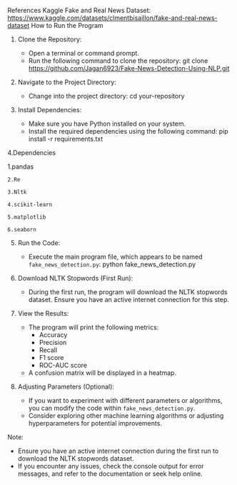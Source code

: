 References Kaggle Fake and Real News Dataset: https://www.kaggle.com/datasets/clmentbisaillon/fake-and-real-news-dataset
How to Run the Program
1. Clone the Repository:
   - Open a terminal or command prompt.
   - Run the following command to clone the repository:
     git clone https://github.com/Jagan6923/Fake-News-Detection-Using-NLP.git

2. Navigate to the Project Directory:
   - Change into the project directory:
     cd your-repository

3. Install Dependencies:
   - Make sure you have Python installed on your system.
   - Install the required dependencies using the following command:
     pip install -r requirements.txt

4.Dependencies
	
1.pandas
   
	2.Re
 
	3.Nltk
 
	4.scikit-learn
 
	5.matplotlib
 
	6.seaborn

5. Run the Code:
   - Execute the main program file, which appears to be named `fake_news_detection.py`:
     python fake_news_detection.py
    
6. Download NLTK Stopwords (First Run):
   - During the first run, the program will download the NLTK stopwords dataset. Ensure you have an active internet connection for this step.

7. View the Results:
   - The program will print the following metrics:
     - Accuracy
     - Precision
     - Recall
     - F1 score
     - ROC-AUC score
   - A confusion matrix will be displayed in a heatmap.

8. Adjusting Parameters (Optional):
   - If you want to experiment with different parameters or algorithms, you can modify the code within `fake_news_detection.py`.
   - Consider exploring other machine learning algorithms or adjusting hyperparameters for potential improvements.

Note:
- Ensure you have an active internet connection during the first run to download the NLTK stopwords dataset.
- If you encounter any issues, check the console output for error messages, and refer to the documentation or seek help online.
